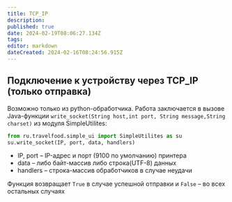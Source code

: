 ```yaml
---
title: TCP_IP
description: 
published: true
date: 2024-02-19T08:06:27.134Z
tags: 
editor: markdown
dateCreated: 2024-02-16T08:24:56.915Z
---
```


## Подключение к устройству через TCP_IP (только отправка)
Возможно только из python-обработчика. Работа заключается в вызове Java-функции `write_socket(String host,int port, String message,String charset)` из модуля SimpleUtilites:
```python
from ru.travelfood.simple_ui import SimpleUtilites as su
su.write_socket(IP, port, data, handlers)
```
- IP, port – IP-адрес и порт (9100 по умолчанию) принтера
- data – либо байт-массив либо строка(UTF-8) данных
- handlers – строка-массив обработчиков в случае неудачи

Функция возвращает `True` в случае успешной отправки и `False` – во всех остальных случаях
